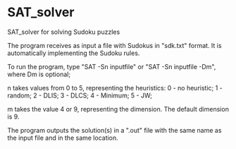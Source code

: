 # SAT_solver
SAT_solver for solving Sudoku puzzles

The program receives as input a file with Sudokus in "sdk.txt" format. It is automatically implementing the Sudoku rules.

To run the program, type "SAT -Sn inputfile" or "SAT -Sn inputfile -Dm", where Dm is optional;

n takes values from 0 to 5, representing the heuristics: 0 - no heuristic; 1 - random; 2 - DLIS; 3 - DLCS; 4 - Minimum; 5 - JW; 

m takes the value 4 or 9, representing the dimension. The default dimension is 9.

The program outputs the solution(s) in a ".out" file with the same name as the input file and in the same location.
